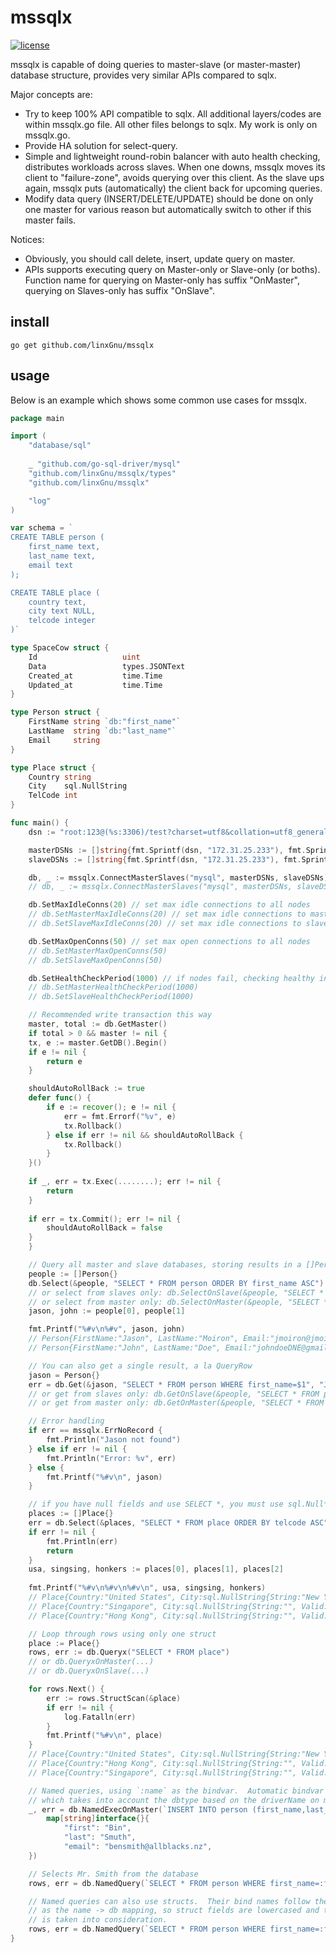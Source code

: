 # mssqlx

[![license](http://img.shields.io/badge/license-MIT-red.svg?style=flat)](https://raw.githubusercontent.com/jmoiron/sqlx/master/LICENSE)

mssqlx is capable of doing queries to master-slave (or master-master) database structure, provides very similar APIs compared to sqlx.

Major concepts are:

* Try to keep 100% API compatible to sqlx. All additional layers/codes are within mssqlx.go file. All other files belongs to sqlx. My work is only on mssqlx.go.
* Provide HA solution for select-query. 
* Simple and lightweight round-robin balancer with auto health checking, distributes workloads across slaves. When one downs, mssqlx moves its client to "failure-zone", avoids querying over this client. As the slave ups again, mssqlx puts (automatically) the client back for upcoming queries.
* Modify data query (INSERT/DELETE/UPDATE) should be done on only one master for various reason but automatically switch to other if this master fails.

Notices:
* Obviously, you should call delete, insert, update query on master. 
* APIs supports executing query on Master-only or Slave-only (or boths). Function name for querying on Master-only has suffix "OnMaster", querying on Slaves-only has suffix "OnSlave".

## install

    go get github.com/linxGnu/mssqlx

## usage

Below is an example which shows some common use cases for mssqlx.


```go
package main

import (
    "database/sql"
	
    _ "github.com/go-sql-driver/mysql"
    "github.com/linxGnu/mssqlx/types"
    "github.com/linxGnu/mssqlx"

    "log"
)

var schema = `
CREATE TABLE person (
    first_name text,
    last_name text,
    email text
);

CREATE TABLE place (
    country text,
    city text NULL,
    telcode integer
)`

type SpaceCow struct {
	Id                   uint
	Data                 types.JSONText
	Created_at           time.Time
	Updated_at           time.Time
}

type Person struct {
    FirstName string `db:"first_name"`
    LastName  string `db:"last_name"`
    Email     string
}

type Place struct {
    Country string
    City    sql.NullString
    TelCode int
}

func main() {
    dsn := "root:123@(%s:3306)/test?charset=utf8&collation=utf8_general_ci&parseTime=true"

    masterDSNs := []string{fmt.Sprintf(dsn, "172.31.25.233"), fmt.Sprintf(dsn, "172.31.25.234"), fmt.Sprintf(dsn, "172.31.25.235")}
    slaveDSNs := []string{fmt.Sprintf(dsn, "172.31.25.233"), fmt.Sprintf(dsn, "172.31.25.234"), fmt.Sprintf(dsn, "172.31.25.235")}

    db, _ := mssqlx.ConnectMasterSlaves("mysql", masterDSNs, slaveDSNs)
    // db, _ := mssqlx.ConnectMasterSlaves("mysql", masterDSNs, slaveDSNs, true) -- indicates Galera/Wsrep Replication

    db.SetMaxIdleConns(20) // set max idle connections to all nodes
    // db.SetMasterMaxIdleConns(20) // set max idle connections to master nodes
    // db.SetSlaveMaxIdleConns(20) // set max idle connections to slave nodes

    db.SetMaxOpenConns(50) // set max open connections to all nodes
    // db.SetMasterMaxOpenConns(50) 
    // db.SetSlaveMaxOpenConns(50)

    db.SetHealthCheckPeriod(1000) // if nodes fail, checking healthy in a period (in milliseconds) for auto reconnect. Default is 500.
    // db.SetMasterHealthCheckPeriod(1000)
    // db.SetSlaveHealthCheckPeriod(1000)

    // Recommended write transaction this way
    master, total := db.GetMaster()
    if total > 0 && master != nil {
	tx, e := master.GetDB().Begin()
	if e != nil {
		return e
	}

	shouldAutoRollBack := true
	defer func() {
		if e := recover(); e != nil {
			err = fmt.Errorf("%v", e)
			tx.Rollback()
		} else if err != nil && shouldAutoRollBack {
			tx.Rollback()
		}
	}()
			
	if _, err = tx.Exec(........); err != nil {
		return
	}
			
	if err = tx.Commit(); err != nil {
		shouldAutoRollBack = false
	}
    }

    // Query all master and slave databases, storing results in a []Person (wrapped in []interface{})
    people := []Person{}
    db.Select(&people, "SELECT * FROM person ORDER BY first_name ASC")
    // or select from slaves only: db.SelectOnSlave(&people, "SELECT * FROM person ORDER BY first_name ASC")
    // or select from master only: db.SelectOnMaster(&people, "SELECT * FROM person ORDER BY first_name ASC")
    jason, john := people[0], people[1]

    fmt.Printf("%#v\n%#v", jason, john)
    // Person{FirstName:"Jason", LastName:"Moiron", Email:"jmoiron@jmoiron.net"}
    // Person{FirstName:"John", LastName:"Doe", Email:"johndoeDNE@gmail.net"}

    // You can also get a single result, a la QueryRow
    jason = Person{}
    err = db.Get(&jason, "SELECT * FROM person WHERE first_name=$1", "Jason")
    // or get from slaves only: db.GetOnSlave(&people, "SELECT * FROM person ORDER BY first_name ASC")
    // or get from master only: db.GetOnMaster(&people, "SELECT * FROM person ORDER BY first_name ASC")

    // Error handling
    if err == mssqlx.ErrNoRecord {
        fmt.Println("Jason not found")
    } else if err != nil {
        fmt.Println("Error: %v", err)
    } else {
        fmt.Printf("%#v\n", jason)
    }

    // if you have null fields and use SELECT *, you must use sql.Null* in your struct
    places := []Place{}
    err = db.Select(&places, "SELECT * FROM place ORDER BY telcode ASC")
    if err != nil {
        fmt.Println(err)
        return
    }
    usa, singsing, honkers := places[0], places[1], places[2]
    
    fmt.Printf("%#v\n%#v\n%#v\n", usa, singsing, honkers)
    // Place{Country:"United States", City:sql.NullString{String:"New York", Valid:true}, TelCode:1}
    // Place{Country:"Singapore", City:sql.NullString{String:"", Valid:false}, TelCode:65}
    // Place{Country:"Hong Kong", City:sql.NullString{String:"", Valid:false}, TelCode:852}

    // Loop through rows using only one struct
    place := Place{}
    rows, err := db.Queryx("SELECT * FROM place") 
    // or db.QueryxOnMaster(...)
    // or db.QueryxOnSlave(...)

    for rows.Next() {
        err := rows.StructScan(&place)
        if err != nil {
            log.Fatalln(err)
        } 
        fmt.Printf("%#v\n", place)
    }
    // Place{Country:"United States", City:sql.NullString{String:"New York", Valid:true}, TelCode:1}
    // Place{Country:"Hong Kong", City:sql.NullString{String:"", Valid:false}, TelCode:852}
    // Place{Country:"Singapore", City:sql.NullString{String:"", Valid:false}, TelCode:65}

    // Named queries, using `:name` as the bindvar.  Automatic bindvar support
    // which takes into account the dbtype based on the driverName on mssqlx.Connect
    _, err = db.NamedExecOnMaster(`INSERT INTO person (first_name,last_name,email) VALUES (:first,:last,:email)`, 
        map[string]interface{}{
            "first": "Bin",
            "last": "Smuth",
            "email": "bensmith@allblacks.nz",
    })

    // Selects Mr. Smith from the database
    rows, err = db.NamedQuery(`SELECT * FROM person WHERE first_name=:fn`, map[string]interface{}{"fn": "Bin"})

    // Named queries can also use structs.  Their bind names follow the same rules
    // as the name -> db mapping, so struct fields are lowercased and the `db` tag
    // is taken into consideration.
    rows, err = db.NamedQuery(`SELECT * FROM person WHERE first_name=:first_name`, jason)
}
```

